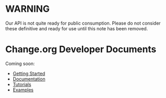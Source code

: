 # WARNING

Our API is not quite ready for public consumption. Please do not consider these
definitive and ready for use until this note has been removed.

# Change.org Developer Documents

Coming soon:

* [Getting Started](https://github.com/change/api_docs/blob/master/v1/documentation/getting_started.md)
* [Documentation](https://github.com/change/api_docs/blob/master/v1/documentation/index.md)
* [Tutorials](https://github.com/change/api_docs/blob/master/v1/tutorials/index.md)
* [Examples](https://github.com/change/api_docs/blob/master/v1/examples/index.md)
